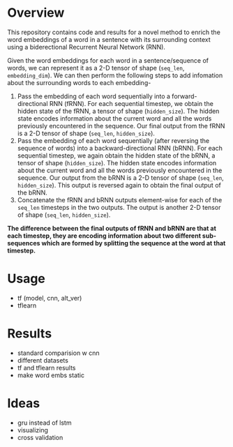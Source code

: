 # Overview
This repository contains code and results for a novel method to enrich the word embeddings of a word in a sentence with its surrounding context using a biderectional Recurrent Neural Network (RNN). 

Given the word embeddings for each word in a sentence/sequence of words, we can represent it as a 2-D tensor of shape (`seq_len`, `embedding_dim`). We can then perform the following steps to add infomation about the surrounding words to each embedding- 

1. Pass the embedding of each word sequentially into a forward-directional RNN (fRNN). For each sequential timestep, we obtain the hidden state of the fRNN, a tensor of shape (`hidden_size`). The hidden state encodes information about the current word and all the words previously encountered in the sequence. Our final output from the fRNN is a 2-D tensor of shape (`seq_len`, `hidden_size`). 
2. Pass the embedding of each word sequentially (after reversing the sequence of words) into a backward-directional RNN (bRNN). For each sequential timestep, we again obtain the hidden state of the bRNN, a tensor of shape (`hidden_size`). The hidden state encodes information about the current word and all the words previously encountered in the sequence. Our output from the bRNN is a 2-D tensor of shape (`seq_len`, `hidden_size`). This output is reversed again to obtain the final output of the bRNN. 
3. Concatenate the fRNN and bRNN outputs element-wise for each of the `seq_len` timesteps in the two outputs. The output is another 2-D tensor of shape (`seq_len`, `hidden_size`).

**The difference between the final outputs of fRNN and bRNN are that at each timestep, they are encoding information about two different sub-sequences which are formed by splitting the sequence at the word at that timestep.**


# Usage
- tf (model, cnn, alt_ver)
- tflearn

# Results
- standard comparision w cnn
- different datasets
- tf and tflearn results
- make word embs static

# Ideas
- gru instead of lstm
- visualizing
- cross validation
